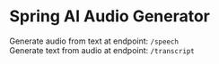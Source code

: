 # Spring AI Audio Generator

Generate audio from text at endpoint: `/speech`  
Generate text from audio at endpoint: `/transcript`
